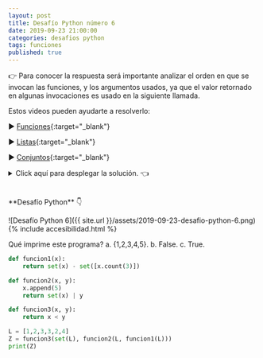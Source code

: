 ```yaml
---
layout: post
title: Desafío Python número 6
date: 2019-09-23 21:00:00
categories: desafios python
tags: funciones
published: true
---
```


👉 Para conocer la respuesta será importante analizar el orden en que se invocan las funciones, y los argumentos usados, ya que el valor retornado en algunas invocaciones es usado en la siguiente llamada.

Estos videos pueden ayudarte a resolverlo:

▶️ [Funciones](https://youtu.be/IF34NgjldXs){:target="_blank"}

▶️ [Listas](https://youtu.be/TEHBEGj1MSU){:target="_blank"}

▶️ [Conjuntos](https://youtu.be/OJRJRxmaLY8){:target="_blank"}

<details><summary>Click aquí para desplegar la solución. 👈</summary>
<br />
<br />La respuesta es: True.
<br />✏️ Explicación:
<br />🔹 funcion1 recibe la lista [1,2,3,3,2,4] y retorna el resultado de convertirlo a conjunto y eliminar el elemento que es igual a la cantidad de veces que aparece el 3 en esa lista (es decir, el número 2). Para poder eliminar, primero coloca a ese número en una lista y luego la convierte a conjunto. Es decir, retorna el conjunto {1, 3, 4}.
<br />🔹 funcion2 recibe a la lista [1,2,3,3,2,4] y al conjunto resultado de funcion1. A la lista le agrega el número 5 y luego retorna el resultado de convertir la lista a conjunto (lo que da el conjunto {1,2,3,4,5}) y realizar una unión con el conjunto {1,3,4}. Entonces retorna el conjunto {1,2,3,4,5}.
<br />🔹 funcion3 recibe a un conjunto compuesto por los elementos únicos de la lista [1,2,3,3,2,4] (es decir: {1,2,3,4}) y el conjunto retornado por funcion2 (es decir, {1,2,3,4,5}). Retorna el resultado de evaluar si el primero es menor que el segundo, lo cual es verdadero, entonces el valor de retorno es True.
<br />
<div markdown="1">💻 [Código ejecutable](https://jdoodle.com/a/3pTw){:target="_blank"}
  </div>
  
{% include codeEditor.html id="3pTw?stdin=0&arg=0&rw=1" %}
<br />
  
  
<div markdown="1">![Solución al desafío]({{ site.url }}/assets/2019-09-23-desafio-python-6-solucion.png)
  </div></details>

<br />
<br />
**Desafío Python** 👇

![Desafío Python 6]({{ site.url }}/assets/2019-09-23-desafio-python-6.png)
{% include accesibilidad.html %}
	
Qué imprime este programa?
a. {1,2,3,4,5}.
b. False.
c. True.

```python
def funcion1(x):
    return set(x) - set([x.count(3)])

def funcion2(x, y):
    x.append(5)
    return set(x) | y

def funcion3(x, y):
    return x < y

L = [1,2,3,3,2,4]
Z = funcion3(set(L), funcion2(L, funcion1(L)))
print(Z)
```  
  
</div></details>

